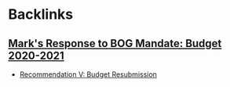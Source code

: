 
# Backlinks
## [Mark's Response to BOG Mandate: Budget 2020-2021](<Mark's Response to BOG Mandate: Budget 2020-2021.md>)
- [Recommendation V: Budget Resubmission](<Recommendation V: Budget Resubmission.md>)

